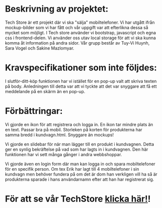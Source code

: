 
# Beskrivning av projektet:

Tech Store är ett projekt där vi ska "sälja" mobiltelefoner. Vi har utgått ifrån mockup-bilder som vi har fått och vår uppgift var att efterlikna dessa så mycket som möjligt. I Tech store använder vi bootstrap, javascript och egna css i frontend-delen. Vi använder oss utav local storage för att vi ska kunna komma åt information på andra sidor. Vår grupp består av Tuy-Vi Huynh, Sara Vogel och Sakine Mazlomyar.

# Kravspecifikationer som inte följdes:

I slutför-ditt-köp funktionen har vi istället för en pop-up valt att skriva texten på body. Anledningen till detta var att vi tyckte att det var snyggare att få ett meddelande på en skärm än en pop-up.

# Förbättringar:

Vi gjorde en ikon för att registrera och logga in. En ikon tar mindre plats än en text. Passar bra på mobil. 
Storleken på korten för produkterna har samma bredd i kundvagn.html. Snyggare än mockups!

Vi gjorde en slidebar för när man lägger till en produkt i kundvagnen. Detta ger en synlig bekräftelse på vad som har lagts in i kundvagnen. Den här funktionen har vi sett många gånger i andra webbshoppar. 

Vi gjorde även en login form där man kan logga in och spara mobiltelefoner för en specifik person. Om tex Erik har lagt till 4 mobiltelefoner i sin kundvagn men behöver fundera på om det är dom han verkligen vill ha så är produkterna sparade i hans användarnamn efter att han har registrerat sig. 

# För att se vår TechStore [klicka här!](https://sakinemazlomyar.github.io/TechStore/)!
